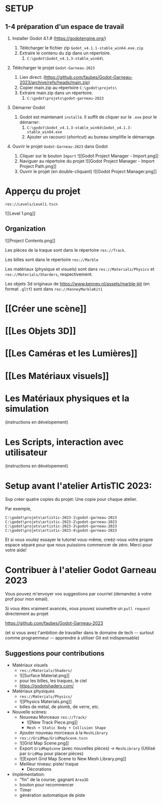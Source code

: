 SETUP
========
1-4 préparation d'un espace de travail
--------------

1. Installer Godot 4.1.# (https://godotengine.org/)
	1. Télécharger le fichier zip `Godot_v4.1.1-stable_win64.exe.zip`
	2. Extraire le contenu du zip dans un répertoire.
		1. `C:\godot\Godot_v4.1.3-stable_win64\`

2. Télécharger le projet `Godot-Garneau-2023` 
	1. Lien direct: (https://github.com/faubes/Godot-Garneau-2023/archive/refs/heads/main.zip)
	2. Copier main.zip au répertoire `C:\godot\projets\`
	3. Extraire main.zip dans un répertoire.
		1. `C:\godot\projets\godot-garneau-2023`

3. Démarrer Godot
	1. Godot est maintenant `installé`. Il suffit de cliquer sur le `.exe` pour le démarrer:
		1. `C:\godot\Godot_v4.1.3-stable_win64\Godot_v4.1.3-stable_win64.exe`
		2. Ajouter un racourci (_shortcut_) au bureau simplifie le démarrage.

4. Ouvrir le projet `Godot-Garneau-2023` dans Godot
	1. Cliquer sur le bouton `Import` ![[Godot Project Manager - Import.png]]
	2. Naviguer au répertoire du projet ![[Godot Project Manager - Import Project Path.png]]
	3. Ouvrir le projet (en double-cliquant) ![[Godot Project Manager.png]]


Apperçu du projet
========

`res://Levels/Level1.tscn`

![[Level 1.png]]

Organization
-------------

![[Project Contents.png]]

Les pièces de la traque sont dans le répertoire `res://Track`.  

Les billes sont dans le répertoire `res://Marble`

Les matériaux (physique et visuels) sont dans `res://Materials/Physics` et `res://Materials/Sharders`, respectivement.

Les objets 3d originaux de https://www.kenney.nl/assets/marble-kit (en format `.gltf`) sont dans `res://KenneyMarbleKit1`

[[Créer une scène]]
========

[[Les Objets 3D]]
==========

[[Les Caméras et les Lumières]]
==========

[[Les Matériaux visuels]]
===========


Les Matériaux physiques et la simulation
===========

(instructions en dévelopement)

Les Scripts, interaction avec utilisateur
===========

(instructions en dévelopement)



Setup avant l'atelier ArtisTIC 2023: 
==========
Svp créer quatre copies du projet: Une copie pour chaque atelier. 

Par exemple,

`C:\godot\projets\artistic-2023-1\godot-garneau-2023`
`C:\godot\projets\artistic-2023-2\godot-garneau-2023`
`C:\godot\projets\artistic-2023-3\godot-garneau-2023`
`C:\godot\projets\artistic-2023-4\godot-garneau-2023`

Et si vous voulez essayer le tutoriel vous-même, creéz-vous votre propre espace séparé pour que nous puissions commencer de zéro. Merci pour votre aide!

Contribuer à l'atelier Godot Garneau 2023
===========

Vous pouvez m'envoyer vos suggestions par courriel (demandez à votre prof  pour mon email).

Si vous êtes vraiment avancés, vous pouvez soumettre un `pull request` directement au projet

https://github.com/faubes/Godot-Garneau-2023 

(et si vous avez l'ambition de travailler dans le domaine de tech -- surtout comme programmeur --  apprendre à utiliser Git est indispensable)

Suggestions pour contributions
------------------

- Matériaux visuels
	- `res://Materials/Shaders/` 
	- ![[Surface Material.png]]
	- pour les billes, les traques, le ciel
	- https://godotshaders.com/
- Matériaux physiques 
	- `res://Materials/Physics/`
	- ![[Physics Materials.png]]
	- billes de métal, de plomb, de verre, etc.
- Nouvelle scènes:
	- Nouveau Morceaux  `res://Track/`
		- ![[New Track Piece.png]]
		- `Mesh + Static Body + Collision Shape`
	- Ajouter nouveau morceaux à la `MeshLibrary`
	- `res://GridMap/GridMapScene.tscn`
	- ![[Grid Map Scene.png]]
	- Export `GridMapScene` (avec nouvelles pièces) -> `MeshLibrary` (Utilisé par `GridMap` pour placer pièces)
	- ![[Export Grid Map Scene to New Mesh Library.png]]
	- Meilleur niveau: piste/ traque
		- Décorations
- Implémentation:
	- "fin" de la course; gagnant `Area3D`
	- bouton pour recommencer
	- Timer
	- génération automatique de piste